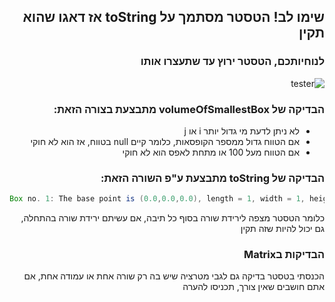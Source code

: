 <div dir="rtl">

## שימו לב! הטסטר מסתמך על toString אז דאגו שהוא תקין

### לנוחיותכם, הטסטר ירוץ עד שתעצרו אותו
![tester](https://i.imgur.com/7nQgEDK.png)

### הבדיקה של volumeOfSmallestBox מתבצעת בצורה הזאת:

<ul>
  <li> לא ניתן לדעת מי גדול יותר i או j </li>
  <li> אם הטווח גדול ממספר הקופסאות, כלומר קיים null בטווח, אז הוא לא חוקי </li>
  <li> אם הטווח מעל 100 או מתחת לאפס הוא לא חוקי </li>
</ul>

### הבדיקה של toString מתבצעת ע"פ השורה הזאת:

<div dir="ltr">

```Java
Box no. 1: The base point is (0.0,0.0,0.0), length = 1, width = 1, height = 1\n
```

</div>

כלומר הטסטר מצפה לירידת שורה בסוף כל תיבה, אם עשיתם ירידת שורה בהתחלה, גם יכול להיות שזה תקין

### הבדיקות בMatrix

הכנסתי בטסטר בדיקה גם לגבי מטרציה שיש בה רק שורה אחת או עמודה אחת, אם אתם חושבים שאין צורך, תכניסו להערה
